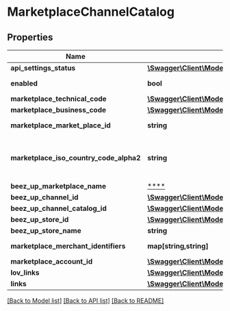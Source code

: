 # MarketplaceChannelCatalog

## Properties
Name | Type | Description | Notes
------------ | ------------- | ------------- | -------------
**api_settings_status** | [**\Swagger\Client\Model\BeezUPCommonApiSettingsStatus**](BeezUPCommonApiSettingsStatus.md) |  | 
**enabled** | **bool** | The enabled status of the Channel Catalog | 
**marketplace_technical_code** | [**\Swagger\Client\Model\BeezUPCommonMarketplaceTechnicalCode**](BeezUPCommonMarketplaceTechnicalCode.md) |  | 
**marketplace_business_code** | [**\Swagger\Client\Model\BeezUPCommonMarketplaceBusinessCode**](BeezUPCommonMarketplaceBusinessCode.md) |  | 
**marketplace_market_place_id** | **string** | The marketplace identifier in the marketplace | 
**marketplace_iso_country_code_alpha2** | **string** | The marketplace country iso code alpha 2 (see http://en.wikipedia.org/wiki/ISO_3166-1_alpha-2#Decoding_table for more details) | 
**beez_up_marketplace_name** | [****](.md) | The marketplace name | 
**beez_up_channel_id** | [**\Swagger\Client\Model\BeezUPCommonChannelId**](BeezUPCommonChannelId.md) |  | 
**beez_up_channel_catalog_id** | [**\Swagger\Client\Model\BeezUPCommonChannelCatalogId**](BeezUPCommonChannelCatalogId.md) |  | 
**beez_up_store_id** | [**\Swagger\Client\Model\BeezUPCommonStoreId**](BeezUPCommonStoreId.md) |  | 
**beez_up_store_name** | **string** | The store name | 
**marketplace_merchant_identifiers** | **map[string,string]** | The marketplace merchant identifier list | [optional] 
**marketplace_account_id** | [**\Swagger\Client\Model\BeezUPCommonMarketplaceAccountId**](BeezUPCommonMarketplaceAccountId.md) |  | [optional] 
**lov_links** | [**\Swagger\Client\Model\MarketplaceChannelCatalogLovLinks**](MarketplaceChannelCatalogLovLinks.md) |  | 
**links** | [**\Swagger\Client\Model\MarketplaceChannelCatalogLinks**](MarketplaceChannelCatalogLinks.md) |  | 

[[Back to Model list]](../README.md#documentation-for-models) [[Back to API list]](../README.md#documentation-for-api-endpoints) [[Back to README]](../README.md)



